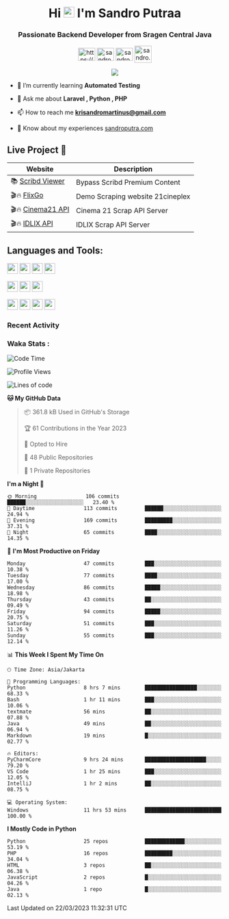 

<h1 align="center">Hi <img src="https://media.giphy.com/media/hvRJCLFzcasrR4ia7z/giphy.gif" width="25px"> I'm Sandro Putraa</h1>
<h3 align="center">Passionate Backend Developer from Sragen Central Java</h3>

<p align="center">
    <a href="https://www.linkedin.com/in/sandro-putraa-34b80a19b/" target="blank"><img align="center" src="https://raw.githubusercontent.com/rahuldkjain/github-profile-readme-generator/master/src/images/icons/Social/linked-in-alt.svg" alt="https://www.linkedin.com/in/sandro-putraa-34b80a19b/" height="30" width="40" /></a>
    <a href="https://fb.com/sandro.putraaa" target="blank"><img align="center" src="https://raw.githubusercontent.com/rahuldkjain/github-profile-readme-generator/master/src/images/icons/Social/facebook.svg" alt="sandro.putraaa" height="30" width="40" /></a>
    <a href="https://instagram.com/sandro.putraa" target="blank"><img align="center" src="https://raw.githubusercontent.com/rahuldkjain/github-profile-readme-generator/master/src/images/icons/Social/instagram.svg" alt="sandro.putraa" height="30" width="40" /></a>
    <a href="https://wakatime.com/@sandrocods" target="blank"><img align="center" src="https://wakatime.com/static/img/wakatime-logo-text-vertical.png" alt="sandro.putraa" height="40" width="40" /></a>
   
</p>

<p align="center" style="p3">
<a href="https://github.com/antonkomarev/github-profile-views-counter">
    <img align="center"  src="https://komarev.com/ghpvc/?username=sandrocods&style=for-the-badge">
</a>

</p>



- 🌱 I’m currently learning **Automated Testing**

- 💬 Ask me about **Laravel , Python , PHP**

- 📫 How to reach me **krisandromartinus@gmail.com**

- 📄 Know about my experiences [sandroputra.com](https://sandroputra.com/)
 


## Live Project 🚀


| Website             | Description     |
| ----------------- | --- |
| 📚 [Scribd Viewer](http://sandroputraa.my.id/scribd/) | Bypass Scribd Premium Content |
| 🎬🔥 [FlixGo](https://testflsk.sandroputraa.com/) | Demo Scraping website 21cineplex  |
| 🎬🔥 [Cinema21 API](https://cinema-21-scrapper.vercel.app/) | Cinema 21 Scrap API Server |
| 🎬🔥 [IDLIX API](https://idlix-api.vercel.app/) | IDLIX Scrap API Server |



## Languages and Tools:

<img src="https://img.shields.io/badge/-Git-white?style=for-the-badge&logo=git" height="25" /></img>
<img src="https://img.shields.io/badge/-GitHub-white?style=for-the-badge&logo=github&logoColor=007ACC" height="25" /></img> <img src="https://img.shields.io/badge/-VS%20Code-white?style=for-the-badge&logo=visual-studio-code&logoColor=007ACC" height="25" /></img> <img src="https://img.shields.io/badge/-Pycharm-white?style=for-the-badge&logo=pycharm&logoColor=007ACC" height="25" /></img>

<img src="https://img.shields.io/badge/-Laravel-white?style=for-the-badge&logo=laravel&logoColor=007ACC" height="25" /></img>
<img src="https://img.shields.io/badge/-Flask-white?style=for-the-badge&logo=flask&logoColor=007ACC" height="25" /></img>
<img src="https://img.shields.io/badge/-Selenium-white?style=for-the-badge&logo=selenium&logoColor=007ACC" height="25" /></img>

<img src="https://img.shields.io/badge/-Python-white?style=for-the-badge&logo=python&logoColor=007ACC" height="25" /></img>
<img src="https://img.shields.io/badge/-Php-white?style=for-the-badge&logo=php&logoColor=007ACC" height="25" /></img>
<img src="https://img.shields.io/badge/-java-white?style=for-the-badge&logo=java&logoColor=007ACC" height="25" /></img>
<img src="https://img.shields.io/badge/-c++-white?style=for-the-badge&logo=c%2B%2B&logoColor=007ACC" height="25" /></img>



### Recent Activity
<!--START_SECTION:activity-->

<!--END_SECTION:activity-->

### Waka Stats :
<!--START_SECTION:waka-->
![Code Time](http://img.shields.io/badge/Code%20Time-563%20hrs%2030%20mins-blue)

![Profile Views](http://img.shields.io/badge/Profile%20Views-39-blue)

![Lines of code](https://img.shields.io/badge/From%20Hello%20World%20I%27ve%20Written-1.4%20million%20lines%20of%20code-blue)

**🐱 My GitHub Data** 

> 📦 361.8 kB Used in GitHub's Storage 
 > 
> 🏆 61 Contributions in the Year 2023
 > 
> 💼 Opted to Hire
 > 
> 📜 48 Public Repositories 
 > 
> 🔑 1 Private Repositories 
 > 
**I'm a Night 🦉** 

```text
🌞 Morning                106 commits         ██████░░░░░░░░░░░░░░░░░░░   23.40 % 
🌆 Daytime                113 commits         ██████░░░░░░░░░░░░░░░░░░░   24.94 % 
🌃 Evening                169 commits         █████████░░░░░░░░░░░░░░░░   37.31 % 
🌙 Night                  65 commits          ████░░░░░░░░░░░░░░░░░░░░░   14.35 % 
```
📅 **I'm Most Productive on Friday** 

```text
Monday                   47 commits          ███░░░░░░░░░░░░░░░░░░░░░░   10.38 % 
Tuesday                  77 commits          ████░░░░░░░░░░░░░░░░░░░░░   17.00 % 
Wednesday                86 commits          █████░░░░░░░░░░░░░░░░░░░░   18.98 % 
Thursday                 43 commits          ██░░░░░░░░░░░░░░░░░░░░░░░   09.49 % 
Friday                   94 commits          █████░░░░░░░░░░░░░░░░░░░░   20.75 % 
Saturday                 51 commits          ███░░░░░░░░░░░░░░░░░░░░░░   11.26 % 
Sunday                   55 commits          ███░░░░░░░░░░░░░░░░░░░░░░   12.14 % 
```


📊 **This Week I Spent My Time On** 

```text
🕑︎ Time Zone: Asia/Jakarta

💬 Programming Languages: 
Python                   8 hrs 7 mins        █████████████████░░░░░░░░   68.33 % 
Bash                     1 hr 11 mins        ███░░░░░░░░░░░░░░░░░░░░░░   10.06 % 
textmate                 56 mins             ██░░░░░░░░░░░░░░░░░░░░░░░   07.88 % 
Java                     49 mins             ██░░░░░░░░░░░░░░░░░░░░░░░   06.94 % 
Markdown                 19 mins             █░░░░░░░░░░░░░░░░░░░░░░░░   02.77 % 

🔥 Editors: 
PyCharmCore              9 hrs 24 mins       ████████████████████░░░░░   79.20 % 
VS Code                  1 hr 25 mins        ███░░░░░░░░░░░░░░░░░░░░░░   12.05 % 
IntelliJ                 1 hr 2 mins         ██░░░░░░░░░░░░░░░░░░░░░░░   08.75 % 

💻 Operating System: 
Windows                  11 hrs 53 mins      █████████████████████████   100.00 % 
```

**I Mostly Code in Python** 

```text
Python                   25 repos            █████████████░░░░░░░░░░░░   53.19 % 
PHP                      16 repos            █████████░░░░░░░░░░░░░░░░   34.04 % 
HTML                     3 repos             ██░░░░░░░░░░░░░░░░░░░░░░░   06.38 % 
JavaScript               2 repos             █░░░░░░░░░░░░░░░░░░░░░░░░   04.26 % 
Java                     1 repo              █░░░░░░░░░░░░░░░░░░░░░░░░   02.13 % 
```




 Last Updated on 22/03/2023 11:32:31 UTC
<!--END_SECTION:waka-->
